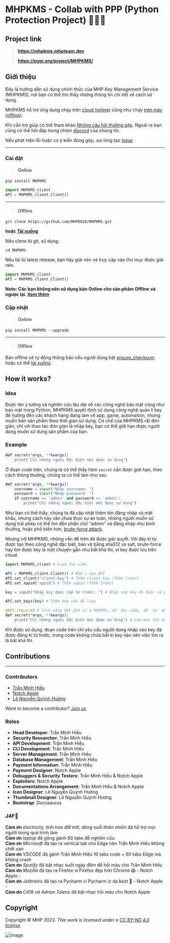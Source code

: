 # MHPKMS - Collab with PPP (Python Protection Project) 💖💖💖

## Project link

> **https://mhpkms.mhpteam.dev**

> **https://pypi.org/project/MHPKMS/**

## Giới thiệu

Đây là hướng dẫn sử dụng chính thức của MHP Key Management Service (MHPKMS), nơi bạn có thể tìm thấy những thông tin chi
tiết về cách sử dụng.

MHPKMS hỗ trợ ứng dụng chạy trên [cloud (online)](/docs/API/client/online) cũng như chạy [trên máy (offline)](/docs/API/client/offline).

Khi cần trợ giúp có thể tham khảo [Những câu hỏi thường gặp](/faq). Ngoài ra bạn cũng có thể hỏi đáp trong nhóm [discord](https://discord.gg/bB365YwE) của chúng tôi.

Nếu phát hiện lỗi hoặc có ý kiến đóng góp, vui lòng tạo [Issue](/).

___

### Cài đặt

> #### Online
>
```
pip install MHPKMS
```
```python
import MHPKMS_client
API = MHPKMS_client.Client()
```
___
> #### Offline
>
```
git clone https://github.com/MHP0920/MHPKMS.git
```
**hoặc [Tải xuống](https://github.com/MHP0920/python-protection-project)**
>
Nếu clone từ git, sử dụng:
```
cd MHPKMS
```
Nếu tải từ latest release, bạn hãy giải nén và truy cập vào thư mục được giải nén.
```python
import MHPKMS_client
API = MHPKMS_client.Client()
```

**Note: Các bạn không nên sử dụng bản Online cho sản phẩm Offline và ngược lại. [Xem thêm](/)**


### Cập nhật

> #### Online
>
```
pip install MHPKMS --upgrade
```
____
> #### Offline
>
Bản offline sẽ tự động thông báo nếu người dùng bật [ensure_checksum](/docs/API/usage#ensure_checksum) 
hoặc có thể [tải xuống](https://github.com/MHP0920/python-protection-project).

## How it works?

### Idea

Được lên ý tưởng và nghiên cứu lâu dài về các công nghệ bảo mật cũng như bảo mật trong Python, MHPKMS
quyết định sử dụng công nghệ quản lí key để hướng đến các khách hàng đang làm về app, game, automation, nhưng muốn bán sản phẩm theo thời gian
sử dụng. Cơ chế của MHPKMS rất đơn giản, chỉ với thao tác đơn giản là nhập key, bạn có thể giới hạn được người dùng muốn sử dụng sản phẩm của bạn.

### Example

```python
def secret(*args, **kwargs):
    print("Chỉ những người đặc biệt mới được sử dụng")
```
Ở đoạn code trên, chúng ta có thể thấy hàm `secret` cần được giới hạn, theo cách thông thường, chúng ta có thể làm như sau
```python
def secret(*args, **kwargs):
    username = input("Nhập username: ")
    password = input("Nhập password: ")
    if username == 'admin' and password == 'admin':
        print("Chỉ những người đặc biệt mới được sử dụng")
```
Như bạn có thể thấy, chúng ta đã cập nhật thêm tên đăng nhập và mật khẩu, nhưng cách này vẫn chưa thực sự an toàn, những người muốn sử dụng trái phép
có thể tìm đến phần chữ "admin" và đăng nhập như bình thường, hoặc phổ biến hơn, [brute-force attack](https://en.wikipedia.org/wiki/Brute-force_attack).

Nhưng với MHPKMS, những vấn đề trên đã được giải quyết. Với dãy kí tự được tạo theo công nghệ đặc biệt, bảo vệ bằng sha512 và salt, brute-force hay tìm
được key là một chuyện gần như bất khả thi, vì key được lưu trên cloud.
```python
import MHPKMS_client # Load thư viện

API = MHPKMS_client.Client() # Khởi tạo API
API.set_client("client-key") # Thêm client key (Thêm trước)
API.set_appid("appid") # Thêm appid (Thêm trước)

key = input("Nhập key được cấp từ trước: ") # Nhập vào key đã được cấp, những người được chỉ định sở hữu key

API.set_keys(key) # Thêm key vào dữ liệu

@API.required # Tính năng đột phá của MHPKMS, dễ đọc code, dễ sử dụng
def secret(*args, **kwargs):
    print("Chỉ những người đặc biệt mới được sử dụng") # Làm mọi thứ như bình thường, không cần thay đổi cấu trúc
```
Khi được sử dụng, đoạn code trên chỉ yêu cầu người dùng nhập vào key đã được đăng kí từ trước, trong code không chứa bất kì key nào nên việc tìm ra
là bất khả thi.

## Contributions
____
### Contributors
- [Trần Minh Hiếu](https://www.facebook.com/py.hacker.hieu)
- [Notch Apple](https://www.facebook.com/notchapple1703)
- [Lê Nguyễn Quỳnh Hương](https://www.facebook.com/profile.php?id=100082163187491)

Want to become a contributor? [Join us](https://discord.gg/PFTYkjWWEW)

### Roles
- **Head Developer**: Trần Minh Hiếu
- **Security Researcher**: Trần Minh Hiếu
- **API Development**: Trần Minh Hiếu
- **CLI Development**: Trần Minh Hiếu
- **Server Management**: Trần Minh Hiếu
- **Database Management**: Trần Minh Hiếu
- **Payment Information**: Trần Minh Hiếu
- **Payment Designer**: Notch Apple
- **Debuggers & Security Testers**: Trần Minh Hiếu & Notch Apple
- **Exploiters**: Notch Apple
- **Documentations Arrangement**: Trần Minh Hiếu & Notch Apple
- **Icon Designer**: Lê Nguyễn Quỳnh Hương
- **Thumbnail Designer**: Lê Nguyễn Quỳnh Hương
- **Bootstrap**: Docusaurus

### J4F🐧
**Cảm ơn** *electricity, tinh hoa đất trời, dòng suối thiên nhiên* đã hỗ trợ mọi người trong quá trình làm  
**Cảm ơn** *laptop* đã gồng gánh 60 tabs để nghiên cứu  
**Cảm ơn** *Microsoft* đã tạo ra vertical tab cho Edge nên Trần Minh Hiếu không chết oan  
**Cảm ơn** *VSCODE* đã gánh Trần Minh Hiếu 10 tabs code + 60 tabs Edge mà không crash  
**Cảm ơn** *Spotify* đã bật nhạc suốt ngày đêm để hồi máu cho Trần Minh Hiếu  
**Cảm ơn** *Mozilla* đã tạo ra Firefox vì Firefox đẹp hơn Chrome 😱 - Notch Apple -  
**Cảm ơn** *Jetbrains* đã tạo ra Pycharm vì Pycharm iz da bezt 🗿 - Notch Apple -  
**Cảm ơn** *C418 và Adrian Talens* đã bật nhạc hồi máu cho Notch Apple  

## Copyright
Copyright © MHP 2023. _This work is licensed under a [CC BY-ND 4.0 license](http://creativecommons.org/licenses/by-nd/4.0/)._

![image](https://i.creativecommons.org/l/by-nd/4.0/88x31.png)
